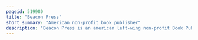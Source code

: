 ```yaml
---
pageid: 519980
title: "Beacon Press"
short_summary: "American non-profit book publisher"
description: "Beacon Press is an american left-wing non-profit Book Publisher. Founded in 1854 by the American Unitarian Association, it is currently a department of the Unitarian Universalist Association. It is known for publishing Authors such as James Baldwin, Mary Oliver, Martin Luther King Jr. , and Viktor Frankl, as well as the Pentagon Papers."
---
```

